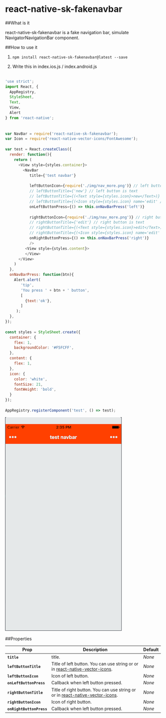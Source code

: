 # react-native-sk-fakenavbar

##What is it

react-native-sk-fakenavbar is a fake navigation bar, simulate NavigatorNavigationBar component.

##How to use it

1. `npm install react-native-sk-fakenavbar@latest --save`

2. Write this in index.ios.js / index.android.js

```javascript

'use strict';
import React, {
  AppRegistry,
  StyleSheet,
  Text,
  View,
  Alert
} from 'react-native';


var NavBar = require('react-native-sk-fakenavbar');
var Icon = require('react-native-vector-icons/FontAwesome');

var test = React.createClass({
  render: function(){
    return (
      <View style={styles.container}>
        <NavBar
           title={'test navbar'}

           leftButtonIcon={require('./img/nav_more.png')} // left button is image
           // leftButtonTitle={'new'} // left button is text
           // leftButtonTitle={(<Text style={styles.icon}>new</Text>)} // left button is <Text>
           // leftButtonTitle={(<Icon style={styles.icon} name='edit' />)} // left button is react-native-vector-icons's <Icon>
           onLeftButtonPress={() => this.onNavBarPress('left')}

           rightButtonIcon={require('./img/nav_more.png')} // right button is image
           // rightButtonTitle={'edit'} // right button is text
           // rightButtonTitle={(<Text style={styles.icon}>edit</Text>)} // right button is <Text>
           // rightButtonTitle={(<Icon style={styles.icon} name='edit' />)} // right button is react-native-vector-icons's <Icon>
           onRightButtonPress={() => this.onNavBarPress('right')}
           />
         <View style={styles.content}>
         </View>
      </View>
    )
  },
  onNavBarPress: function(btn){
    Alert.alert(
       'tip',
       'You press ' + btn + ' button',
       [
         {text:'ok'},
       ]
     );
  },
});

const styles = StyleSheet.create({
  container: {
    flex: 1,
    backgroundColor: '#F5FCFF',
  },
  content: {
    flex: 1,
  },
  icon: {
    color: 'white',
    fontSize: 21,
    fontWeight: 'bold',
  }
});

AppRegistry.registerComponent('test', () => test);

```
![](https://raw.githubusercontent.com/shigebeyond/react-native-sk-fakenavbar/master/demo.gif)

##Properties

| Prop | Description | Default |
|---|---|---|
|**`title`**|title. |*None*|
|**`leftButtonTitle`**|Title of left button. You can use string or <Text/> or <Icon /> in [react-native-vector-icons](https://github.com/oblador/react-native-vector-icons). |*None*|
|**`leftButtonIcon`**|Icon of left button. |*None*|
|**`onLeftButtonPress`**|Callback when left button pressed. |*None*|
|**`rightButtonTitle`**|Title of right button. You can use string or <Text/> or <Icon /> in [react-native-vector-icons](https://github.com/oblador/react-native-vector-icons). |*None*|
|**`rightButtonIcon`**|Icon of right button. |*None*|
|**`onRightButtonPress`**|Callback when left button pressed. |*None*|
